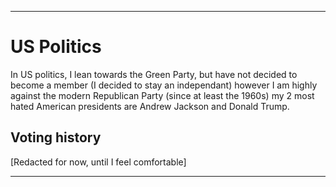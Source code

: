 
***

# US Politics

In US politics, I lean towards the Green Party, but have not decided to become a member (I decided to stay an independant) however I am highly against the modern Republican Party (since at least the 1960s) my 2 most hated American presidents are Andrew Jackson and Donald Trump.

## Voting history

[Redacted for now, until I feel comfortable]

***
